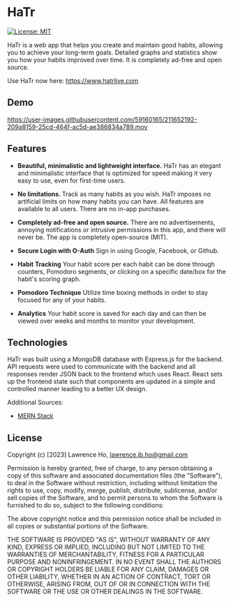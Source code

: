 # HaTr

[![License: MIT](https://img.shields.io/badge/License-MIT-green.svg)](https://hatrlive.com/license)

HaTr is a web app that helps you create and maintain good habits, allowing you to achieve your long-term goals. Detailed graphs and statistics show you how your habits improved over time. It is completely ad-free and open source.

Use HaTr now here: https://www.hatrlive.com

## Demo

https://user-images.githubusercontent.com/59160165/211652192-209a8159-25cd-464f-ac5d-ae386834a789.mov


## Features 

* <b>Beautiful, minimalistic and lightweight interface.</b> HaTr has an elegant and minimalistic interface that is optimized for speed making it very easy to use, even for first-time users. 
  
* <b>No limitations. </b> Track as many habits as you wish. HaTr imposes no artificial limits on how many habits you can have. All features are available to all users. There are no in-app purchases.
  
* <b>Completely ad-free and open source.</b> There are no advertisements, annoying notifications or intrusive permissions in this app, and there will never be. The app is completely open-source (MIT).
  
* <b>Secure Login with O-Auth</b> Sign in using Google, Facebook, or Github.  
  
* <b>Habit Tracking</b> Your habit score per each habit can be done through counters, Pomodoro segments, or clicking on a specific date/box for the habit's scoring graph.
  
* <b>Pomodoro Technique</b>  Utilize time boxing methods in order to stay focused for any of your habits. 
  
* <b>Analytics</b> Your habit score is saved for each day and can then be viewed over weeks and months to monitor your development. 

## Technologies

HaTr was built using a MongoDB database with Express.js for the backend.  API requests were used to communicate with the backend and all responses render JSON back to the frontend which uses React.  React sets up the frontend state such that components are updated in a simple and controlled manner leading to a better UX design.  

Additional Sources:
* [MERN Stack](http://mern.io/)



## License

Copyright (c) [2023] Lawrence Ho, <lawrence.jb.ho@gmail.com>

Permission is hereby granted, free of charge, to any person obtaining a copy of this software and associated documentation files (the "Software"), to deal in the Software without restriction, including without limitation the rights to use, copy, modify, merge, publish, distribute, sublicense, and/or sell copies of the Software, and to permit persons to whom the Software is furnished to do so, subject to the following conditions:

The above copyright notice and this permission notice shall be included in all copies or substantial portions of the Software.

THE SOFTWARE IS PROVIDED "AS IS", WITHOUT WARRANTY OF ANY KIND, EXPRESS OR IMPLIED, INCLUDING BUT NOT LIMITED TO THE WARRANTIES OF MERCHANTABILITY, FITNESS FOR A PARTICULAR PURPOSE AND NONINFRINGEMENT. IN NO EVENT SHALL THE AUTHORS OR COPYRIGHT HOLDERS BE LIABLE FOR ANY CLAIM, DAMAGES OR OTHER LIABILITY, WHETHER IN AN ACTION OF CONTRACT, TORT OR OTHERWISE, ARISING FROM, OUT OF OR IN CONNECTION WITH THE SOFTWARE OR THE USE OR OTHER DEALINGS IN THE SOFTWARE.